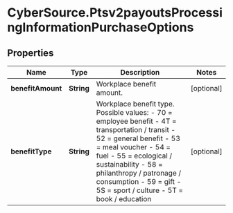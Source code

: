 # CyberSource.Ptsv2payoutsProcessingInformationPurchaseOptions

## Properties
Name | Type | Description | Notes
------------ | ------------- | ------------- | -------------
**benefitAmount** | **String** | Workplace benefit amount. | [optional] 
**benefitType** | **String** | Workplace benefit type. Possible values: - 70 = employee benefit - 4T = transportation / transit - 52 = general benefit - 53 = meal voucher - 54 = fuel - 55 = ecological / sustainability - 58 = philanthropy / patronage / consumption - 59 = gift - 5S = sport / culture - 5T = book / education  | [optional] 


